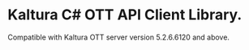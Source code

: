 # Kaltura C# OTT API Client Library.
Compatible with Kaltura OTT server version 5.2.6.6120 and above.
